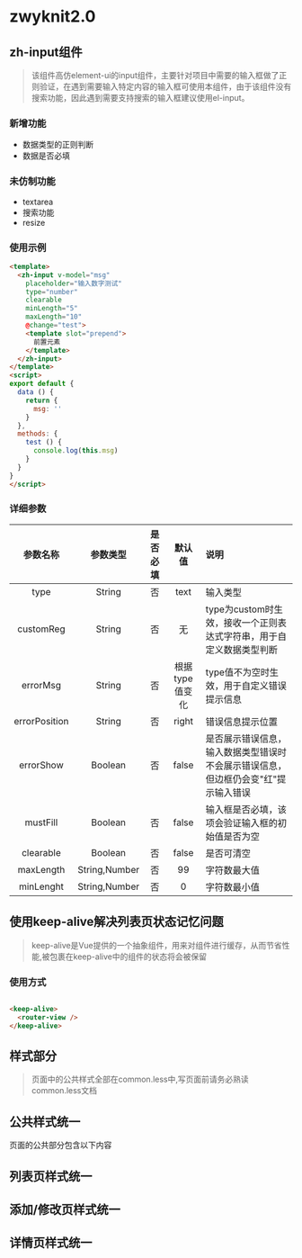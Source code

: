 # zwyknit2.0

## zh-input组件

>该组件高仿element-ui的input组件，主要针对项目中需要的输入框做了正则验证，在遇到需要输入特定内容的输入框可使用本组件，由于该组件没有搜索功能，因此遇到需要支持搜索的输入框建议使用el-input。

### 新增功能

- 数据类型的正则判断
- 数据是否必填

### 未仿制功能

- textarea
- 搜索功能
- resize

### 使用示例
```html
<template>
  <zh-input v-model="msg"
    placeholder="输入数字测试"
    type="number"
    clearable
    minLength="5"
    maxLength="10"
    @change="test">
    <template slot="prepend">
      前置元素
    </template>
  </zh-input>
</template>
<script>
export default {
  data () {
    return {
      msg: ''
    }
  },
  methods: {
    test () {
      console.log(this.msg)
    }
  }
}
</script>

```

### 详细参数

|参数名称|参数类型|是否必填|默认值|说明|
|:------:|:------:|:------:|:------:|:- |
|type|String|否|text|输入类型|
|customReg|String|否|无|type为custom时生效，接收一个正则表达式字符串，用于自定义数据类型判断|
|errorMsg|String|否|根据type值变化|type值不为空时生效，用于自定义错误提示信息|
|errorPosition|String|否|right|错误信息提示位置|
|errorShow|Boolean|否|false|是否展示错误信息，输入数据类型错误时不会展示错误信息，但边框仍会变"红"提示输入错误|
|mustFill|Boolean|否|false|输入框是否必填，该项会验证输入框的初始值是否为空|
|clearable|Boolean|否|false|是否可清空|
|maxLength|String,Number|否|99|字符数最大值|
|minLenght|String,Number|否|0|字符数最小值|

## 使用keep-alive解决列表页状态记忆问题

>keep-alive是Vue提供的一个抽象组件，用来对组件进行缓存，从而节省性能,被包裹在keep-alive中的组件的状态将会被保留

### 使用方式

```html

<keep-alive>
  <router-view />
</keep-alive>

```

## 样式部分

>页面中的公共样式全部在common.less中,写页面前请务必熟读common.less文档

## 公共样式统一

页面的公共部分包含以下内容

## 列表页样式统一


## 添加/修改页样式统一


## 详情页样式统一